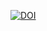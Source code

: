 

[![DOI](https://sandbox.zenodo.org/badge/916675399.svg)](https://handle.stage.datacite.org/10.5072/zenodo.201254)

